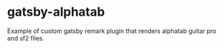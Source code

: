 # gatsby-alphatab
Example of custom gatsby remark plugin that renders alphatab guitar pro and sf2 files. 
